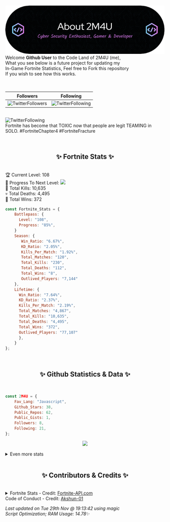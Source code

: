 
  ![Header](./src/github-banner.png)
  <br>
  Welcome **Github User** to the Code Land of 2M4U (me),<br>
  What you see below is a future project for updating my<br>
  In-Game Fortnite Statistics, Feel free to Fork this repository<br>
  If you wish to see how this works.
  <br><br>
  <br>
  
  | Followers  | Following |
  | ---------- |:---------:|
  | ![TwitterFollowers](https://img.shields.io/badge/Twitter%20Followers-78-blue)  | ![TwitterFollowing](https://img.shields.io/badge/Twitter%20Following-237-blue)  |


  <br>![TwitterFollowing](https://img.shields.io/badge/Latest%20Tweet--blue)<br>
  Fortnite has become that TOXIC now that people are legit TEAMING in SOLO. #FortniteChapter4  #FortniteFracture
   
  <br><h2 align="center"> ✨ Fortnite Stats ✨</h2><br>
  🏆 Current Level: 108<br>
  🎉 Progress To Next Level: ![](https://geps.dev/progress/85)<br>
  🎯 Total Kills: 10,635<br>
  💀 Total Deaths: 4,495<br>
  👑 Total Wins: 372<br>

```js
const Fortnite_Stats = {
    Battlepass: {
      Level: "108",
      Progress: "85%",    
    }
    Season: { 
       Win_Ratio: "6.67%",
       KD_Ratio: "2.05%",
       Kills_Per_Match: "1.92%",
       Total_Matches: "120",
       Total_Kills: "230",
       Total_Deaths: "112",
       Total_Wins: "8",
       Outlived_Players: "7,144"
    },
    Lifetime: {
      Win_Ratio: "7.64%",
      KD_Ratio: "2.37%",
      Kills_Per_Match: "2.19%",
      Total_Matches: "4,867",
      Total_Kills: "10,635",
      Total_Deaths: "4,495",
      Total_Wins: "372",
      Outlived_Players: "77,107"
      },
    }
}; 
```


<br><h2 align="center"> ✨ Github Statistics & Data ✨</h2><br>

```js
const 2M4U = {
    Fav_Lang: "Javascript",
    Github_Stars: 38,
    Public_Repos: 62,
    Public_Gists: 1,
    Followers: 8,
    Following: 21,
}; 
```

<p align="center">
<img src="https://github-readme-streak-stats.herokuapp.com/?user=2M4U&theme=tokyonight">
</p>
<details>
  <summary>
      Even more stats
  </summary>
  <p align="center">
    <img src="https://github-profile-trophy.vercel.app/?username=2M4U&theme=dracula">
    <img src="https://github-readme-stats.vercel.app/api?username=2M4U&theme=tokyonight&count_private=true&show_icons=true&include_all_commits=true">
  </p>
</details>
<br><h2 align="center"> ✨ Contributors & Credits ✨</h2><br>
<details>
  <summary>
      Fortnite Stats - Credit: <a href="https://fortnite-api.com/?utm_source=github.com/2M4U/2M4U">Fortnite-API.com</a><br>
      Code of Conduct - Credit: <a href="https://github.com/Akshun-01">Akshun-01</a>
  </summary>
</details>

<!-- Last updated on Tue Nov 29 2022 19:13:42 GMT+0000 (Coordinated Universal Time) ;-;-->
<i>Last updated on  Tue 29th Nov @ 19:13:42 using magic<br>
Script Optimization; RAM Usage: 14.78</i>✨